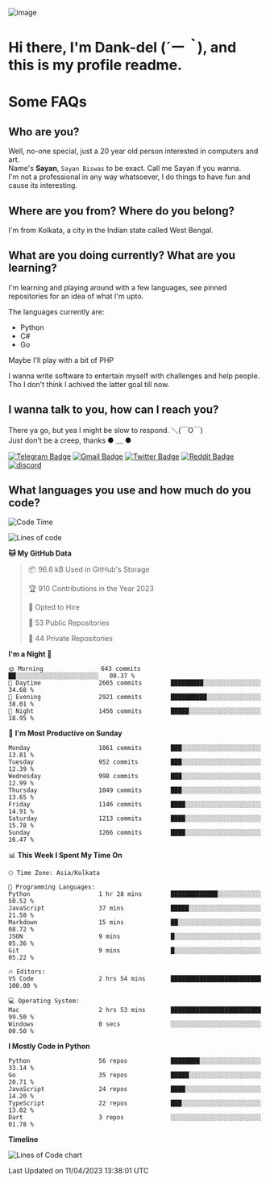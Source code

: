![image](https://user-images.githubusercontent.com/63096193/125182844-29f20800-e22f-11eb-8dc9-b0f2d29647bb.png)

# **Hi there, I'm Dank-del (*´ー｀*), and this is my profile readme.**
<!--  [![Profile views](https://gpvc.arturio.dev/dank-del)](https://github.com/dank-del) -->
# Some FAQs

## **Who are you?**

Well, no-one special, just a 20 year old person interested in computers and art. \
Name's **Sayan**, `Sayan Biswas` to be exact. Call me Sayan if you wanna. \
I'm not a professional in any way whatsoever, I do things to have fun and cause its interesting.

## **Where are you from? Where do you belong?**

I'm from Kolkata, a city in the Indian state called West Bengal.

## **What are you doing currently? What are you learning?**

I'm learning and playing around with a few languages, see pinned repositories for an idea of what I'm upto.

The languages currently are:

- Python
- C#
- Go

Maybe I'll play with a bit of PHP

I wanna write software to entertain myself with challenges and help people. \
Tho I don't think I achived the latter goal till now.

<!--## **Eww, I see a weeb profile.**

Can't help it, it's the best way to hide my face on this account
> Why do people hate weebs .-.

## **Cool, what more interests you?**

My interests are quite, weird. They're scattered all over the place. \
I've been fascinated by music and have studied it since the age of 6, I've performed on stage and on air but yeah now I've been away from that. I specialize in key instruments. \
Another thing that interests me is Media Production, aka, working with audio, video and broadcasting media.

> I just like art in general. also feeds the reason of me being obsessed with Japanese drawings (⋟ ﹏ ⋞)-->

## **I wanna talk to you, how can I reach you?**

There ya go, but yea I might be slow to respond. ＼(￣O￣) \
Just don't be a creep, thanks ● ﹏ ●

[![Telegram Badge](https://img.shields.io/badge/-dank_as_fuck-1ca0f1?style=flat-square&logo=telegram&logoColor=white&link=https://t.me/dank_as_fuck)](https://t.me/dank_as_fuck)
[![Gmail Badge](https://img.shields.io/badge/-sayan@asia.com-c14438?style=flat-square&logo=Gmail&logoColor=white&link=mailto:sayan@asia.com)](mailto:sayan@asia.com)
[![Twitter Badge](https://img.shields.io/twitter/follow/TheDankDel?style=social)](https://twitter.com/TheDankDel)
[![Reddit Badge](https://img.shields.io/reddit/user-karma/combined/dank_as_fuck_?style=social)](https://www.reddit.com/user/dank_as_fuck_/)
[![discord](https://discord-md-badge.vercel.app/api/shield/506536929152466945?style=social)](https://discordapp.com/users/506536929152466945)

## **What languages you use and how much do you code?**

<!--START_SECTION:waka-->
![Code Time](http://img.shields.io/badge/Code%20Time-1%2C128%20hrs%2058%20mins-blue)

![Lines of code](https://img.shields.io/badge/From%20Hello%20World%20I%27ve%20Written-4.4%20million%20lines%20of%20code-blue)

**🐱 My GitHub Data** 

> 📦 96.6 kB Used in GitHub's Storage 
 > 
> 🏆 910 Contributions in the Year 2023
 > 
> 💼 Opted to Hire
 > 
> 📜 53 Public Repositories 
 > 
> 🔑 44 Private Repositories 
 > 
**I'm a Night 🦉** 

```text
🌞 Morning                643 commits         ██░░░░░░░░░░░░░░░░░░░░░░░   08.37 % 
🌆 Daytime                2665 commits        █████████░░░░░░░░░░░░░░░░   34.68 % 
🌃 Evening                2921 commits        ██████████░░░░░░░░░░░░░░░   38.01 % 
🌙 Night                  1456 commits        █████░░░░░░░░░░░░░░░░░░░░   18.95 % 
```
📅 **I'm Most Productive on Sunday** 

```text
Monday                   1061 commits        ███░░░░░░░░░░░░░░░░░░░░░░   13.81 % 
Tuesday                  952 commits         ███░░░░░░░░░░░░░░░░░░░░░░   12.39 % 
Wednesday                998 commits         ███░░░░░░░░░░░░░░░░░░░░░░   12.99 % 
Thursday                 1049 commits        ███░░░░░░░░░░░░░░░░░░░░░░   13.65 % 
Friday                   1146 commits        ████░░░░░░░░░░░░░░░░░░░░░   14.91 % 
Saturday                 1213 commits        ████░░░░░░░░░░░░░░░░░░░░░   15.78 % 
Sunday                   1266 commits        ████░░░░░░░░░░░░░░░░░░░░░   16.47 % 
```


📊 **This Week I Spent My Time On** 

```text
🕑︎ Time Zone: Asia/Kolkata

💬 Programming Languages: 
Python                   1 hr 28 mins        █████████████░░░░░░░░░░░░   50.52 % 
JavaScript               37 mins             █████░░░░░░░░░░░░░░░░░░░░   21.58 % 
Markdown                 15 mins             ██░░░░░░░░░░░░░░░░░░░░░░░   08.72 % 
JSON                     9 mins              █░░░░░░░░░░░░░░░░░░░░░░░░   05.36 % 
Git                      9 mins              █░░░░░░░░░░░░░░░░░░░░░░░░   05.22 % 

🔥 Editors: 
VS Code                  2 hrs 54 mins       █████████████████████████   100.00 % 

💻 Operating System: 
Mac                      2 hrs 53 mins       █████████████████████████   99.50 % 
Windows                  0 secs              ░░░░░░░░░░░░░░░░░░░░░░░░░   00.50 % 
```

**I Mostly Code in Python** 

```text
Python                   56 repos            ████████░░░░░░░░░░░░░░░░░   33.14 % 
Go                       35 repos            █████░░░░░░░░░░░░░░░░░░░░   20.71 % 
JavaScript               24 repos            ████░░░░░░░░░░░░░░░░░░░░░   14.20 % 
TypeScript               22 repos            ███░░░░░░░░░░░░░░░░░░░░░░   13.02 % 
Dart                     3 repos             ░░░░░░░░░░░░░░░░░░░░░░░░░   01.78 % 
```



**Timeline**

![Lines of Code chart](https://raw.githubusercontent.com/Dank-del/Dank-del/main/assets/bar_graph.png)


 Last Updated on 11/04/2023 13:38:01 UTC
<!--END_SECTION:waka-->

<!--## **Can I stalk your spotify?**

Um sure.

![OwO Spotify](https://spotify-recently-played-readme.vercel.app/api?user=31fdrsslnr7nvq4ytqwtw7c4rxfm&count=5)-->
